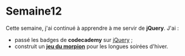 # Semaine12
Cette semaine, j'ai continué à apprendre à me servir de **jQuery**. J'ai :
 * passé les badges de **codecademy** sur <a href="https://www.codecademy.com/anouchk#completed">jQuery</a> ;
 * construit un **<a href="https://htmlpreview.github.io/?https://github.com/anouchk/Semaine12/blob/master/tictactoe.html">jeu du morpion</a>** pour les longues soirées d'hiver.
